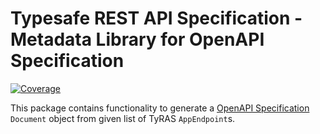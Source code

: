 # Typesafe REST API Specification - Metadata Library for OpenAPI Specification

[![Coverage](https://codecov.io/gh/ty-ras/metadata-openapi/branch/main/graph/badge.svg?flag=metadata)](https://codecov.io/gh/ty-ras/metadata-openapi)

This package contains functionality to generate a  [OpenAPI Specification](https://swagger.io/specification/) `Document` object from given list of TyRAS `AppEndpoint`s.
